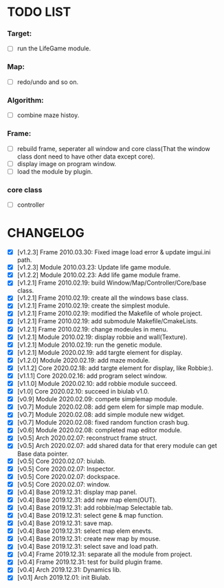 # TODO LIST

### Target:
- [ ] run the LifeGame module.

### Map:
- [ ] redo/undo and so on.

### Algorithm:
- [ ] combine maze histoy.

### Frame:
- [ ] rebuild frame, seperater all window and core class(That the window class dont need to have other data except core).
- [ ] display image on program window.
- [ ] load the module by plugin.

### core class
- [ ] controller

# CHANGELOG
- [x] [v1.2.3] Frame    2010.03.30: Fixed image load error & update imgui.ini path.
- [x] [v1.2.3] Module   2010.03.23: Update life game module.
- [x] [v1.2.2] Module   2010.02.23: Add life game module frame.
- [x] [v1.2.1] Frame    2010.02.19: build Window/Map/Controller/Core/base class.
- [x] [v1.2.1] Frame    2010.02.19: create all the windows base class.
- [x] [v1.2.1] Frame    2010.02.19: create the simplest module.
- [x] [v1.2.1] Frame    2010.02.19: modified the Makefile of whole project.
- [x] [v1.2.1] Frame    2010.02.19: add submodule Makefile/CmakeLists.
- [x] [v1.2.1] Frame    2010.02.19: change modeules in menu.
- [x] [v1.2.1] Module   2010.02.19: display robbie and wall(Texture).
- [x] [v1.2.1] Module   2010.02.19: run the genetic module.
- [x] [v1.2.1] Module   2020.02.19: add targte element for display.  
- [x] [v1.2.0] Module   2020.02.19: add maze module.  
- [x] [v1.1.2] Core     2020.02.18: add targte element for display, like Robbie:).  
- [x] [v1.1.1] Core     2020.02.16: add program select window.  
- [x] [v1.1.0] Module   2020.02.10: add robbie module succeed.
- [x] [v1.0] Core   2020.02.10: succeed in biulab v1.0.
- [x] [v0.9] Module 2020.02.09: compete simplemap module.
- [x] [v0.7] Module 2020.02.08: add gem elem for simple map module.
- [x] [v0.7] Module 2020.02.08: add simple module new widget.
- [x] [v0.7] Module 2020.02.08: fixed random function crash bug.
- [x] [v0.6] Module 2020.02.08: completed map editor module.
- [x] [v0.5] Arch   2020.02.07: reconstruct frame struct.
- [x] [v0.5] Arch   2020.02.07: add shared data for that erery module can get Base data pointer.
- [x] [v0.5] Core   2020.02.07: biulab.
- [x] [v0.5] Core   2020.02.07: Inspector.
- [x] [v0.5] Core   2020.02.07: dockspace.
- [x] [v0.5] Core   2020.02.07: window.
- [x] [v0.4] Base   2019.12.31: display map panel.
- [x] [v0.4] Base   2019.12.31: add new map elem(OUT).
- [x] [v0.4] Base   2019.12.31: add robbie/map Selectable tab.
- [x] [v0.4] Base   2019.12.31: select gene & map function.
- [x] [v0.4] Base   2019.12.31: save map.
- [x] [v0.4] Base   2019.12.31: select map elem enevts.
- [x] [v0.4] Base   2019.12.31: create new map by mouse.
- [x] [v0.4] Base   2019.12.31: select save and load path.
- [x] [v0.4] Frame  2019.12.31: separate all the module from project.
- [x] [v0.4] Frame  2019.12.31: test for build plugin frame.
- [x] [v0.4] Arch   2019.12.31: Dynamics lib.
- [x] [v0.1] Arch   2019.12.01: init Biulab.
